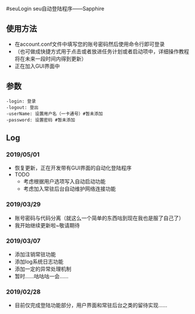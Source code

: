 #seuLogin
seu自动登陆程序——Sapphire

## 使用方法

* 在account.conf文件中填写您的账号密码然后使用命令行即可登录
* （也可做成快捷方式用于点击或者放进任务计划或者启动项中，详细操作教程将在未来一段时间内得到更新）
* 正在加入GUI界面中
## 参数
```
-login: 登录
-logout: 登出
-userName: 设置用户名（一卡通号）#暂未添加
-password: 设置密码 #暂未添加
```

## Log
### 2019/05/01
* 恢复更新，正在开发带有GUI界面的自动化登陆程序
* TODO
  * 考虑根据用户选项写入自动启动功能
  * 考虑加入常驻后台自动维护网络连接功能
### 2019/03/29
* 账号密码与代码分离（就这么一个简单的东西咕到现在我也是服了自己了）
* 我开始继续更新啦~敬请期待

### 2019/03/07
* 添加注销常驻功能
* 添加log系统日志功能
* 添加一定的异常处理机制
* 暂时……咕咕咕一会……

### 2019/02/28
* 目前仅完成登陆功能部分，用户界面和常驻后台之类的留待实现……


